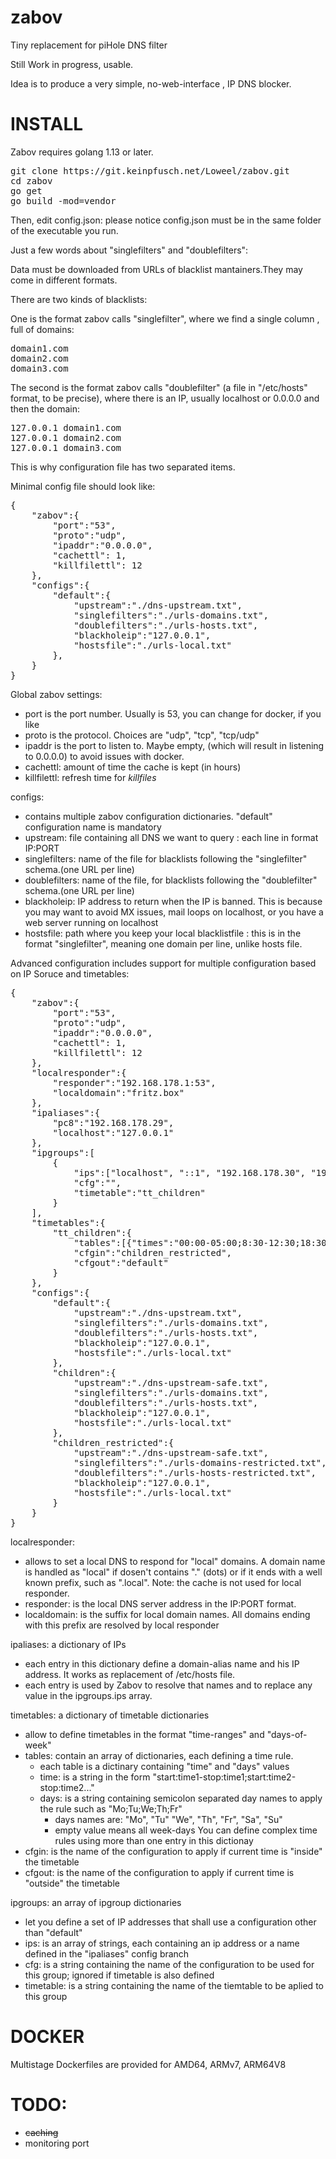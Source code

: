 # zabov

Tiny replacement for piHole DNS filter

Still Work in progress, usable.

Idea is to produce a very simple, no-web-interface , IP DNS blocker.

# INSTALL

Zabov requires golang 1.13 or later.

<pre>
git clone https://git.keinpfusch.net/Loweel/zabov.git
cd zabov
go get
go build -mod=vendor
</pre>

Then, edit config.json: please notice config.json must be in the same folder of the executable you run.


Just a few words about "singlefilters" and "doublefilters":

Data must be downloaded from URLs of blacklist mantainers.They may come in different formats.

There are two kinds of blacklists:

One is the format zabov calls "singlefilter", where we find a single column , full of domains:

<pre>
domain1.com
domain2.com
domain3.com
</pre>

The second is the format zabov calls "doublefilter" (a file in "/etc/hosts" format, to be precise), where there is an IP, usually localhost or 0.0.0.0 and then the domain:

<pre>
127.0.0.1 domain1.com
127.0.0.1 domain2.com
127.0.0.1 domain3.com
</pre>

This is why configuration file has two separated items.

Minimal config file should look like:

<pre>
{
    "zabov":{
        "port":"53", 
        "proto":"udp", 
        "ipaddr":"0.0.0.0",
        "cachettl": 1,
        "killfilettl": 12
    },
    "configs":{
        "default":{
            "upstream":"./dns-upstream.txt",
            "singlefilters":"./urls-domains.txt",
            "doublefilters":"./urls-hosts.txt", 
            "blackholeip":"127.0.0.1",
            "hostsfile":"./urls-local.txt"
        },
    }
}
</pre>

Global zabov settings:

- port is the port number. Usually is 53, you can change for docker, if you like
- proto is the protocol. Choices are "udp", "tcp", "tcp/udp"
- ipaddr is the port to listen to. Maybe empty, (which will result in listening to 0.0.0.0) to avoid issues with docker.
- cachettl: amount of time the cache is kept (in hours)
- killfilettl: refresh time for _killfiles_

configs:
- contains multiple zabov configuration dictionaries. "default" configuration name is mandatory
- upstream: file containing all DNS we want to query :  each line in format IP:PORT
- singlefilters: name of the file  for blacklists following the "singlefilter" schema.(one URL per line)
- doublefilters: name of the file, for blacklists following the "doublefilter" schema.(one URL per line)
- blackholeip: IP address to return when the IP is banned. This is because you may want to avoid MX issues, mail loops on localhost, or you have a web server running on localhost
- hostsfile: path where you keep your local blacklistfile : this is in the format "singlefilter", meaning one domain per line, unlike hosts file.


Advanced configuration includes support for multiple configuration based on IP Soruce and timetables:
<pre>
{
    "zabov":{
        "port":"53", 
        "proto":"udp", 
        "ipaddr":"0.0.0.0",
        "cachettl": 1,
        "killfilettl": 12
    },
    "localresponder":{
        "responder":"192.168.178.1:53",
        "localdomain":"fritz.box"
    },
    "ipaliases":{
        "pc8":"192.168.178.29",
        "localhost":"127.0.0.1"
    },
    "ipgroups":[
        {
            "ips":["localhost", "::1", "192.168.178.30", "192.168.178.31", "pc8"],
            "cfg":"",
            "timetable":"tt_children"
        }
    ],
    "timetables":{
        "tt_children":{
            "tables":[{"times":"00:00-05:00;8:30-12:30;18:30-22:59", "days":"Mo;Tu;We;Th;Fr;Sa;Su"}],
            "cfgin":"children_restricted",
            "cfgout":"default"
        }
    },
    "configs":{
        "default":{
            "upstream":"./dns-upstream.txt",
            "singlefilters":"./urls-domains.txt",
            "doublefilters":"./urls-hosts.txt", 
            "blackholeip":"127.0.0.1",
            "hostsfile":"./urls-local.txt"
        },
        "children":{
            "upstream":"./dns-upstream-safe.txt",
            "singlefilters":"./urls-domains.txt",
            "doublefilters":"./urls-hosts.txt", 
            "blackholeip":"127.0.0.1",
            "hostsfile":"./urls-local.txt"
        },
        "children_restricted":{
            "upstream":"./dns-upstream-safe.txt",
            "singlefilters":"./urls-domains-restricted.txt",
            "doublefilters":"./urls-hosts-restricted.txt", 
            "blackholeip":"127.0.0.1",
            "hostsfile":"./urls-local.txt"
        }
    }
}
</pre>

localresponder:
  - allows to set a local DNS to respond for "local" domains. A domain name is handled as "local" if dosen't contains "." (dots) or if it ends with a well known prefix, such as ".local".
  Note: the cache is not used for local responder.
  - responder: is the local DNS server address in the IP:PORT format.
  - localdomain: is the suffix for local domain names. All domains ending with this prefix are resolved by local responder

ipaliases: a dictionary of IPs
  - each entry in this dictionary define a domain-alias name and his IP address. It works as replacement of  /etc/hosts file.
  - each entry is used by Zabov to resolve that names and to replace any value in the ipgroups.ips array.

timetables: a dictionary of timetable dictionaries
  - allow to define timetables in the format "time-ranges" and "days-of-week"
  - tables: contain an array of dictionaries, each defining a time rule.
    - each table is a dictinary containing "time" and "days" values
    - time: is a string in the form "start:time1-stop:time1;start:time2-stop:time2..."
    - days: is a string containing semicolon separated day names to apply the rule such as "Mo;Tu;We;Th;Fr"
      - days names are: "Mo", "Tu" "We", "Th", "Fr", "Sa", "Su"
      - empty value means all week-days
    You can define complex time rules using more than one entry in this dictionay
  - cfgin: is the name of the configuration to apply if current time is "inside" the timetable
  - cfgout: is the name of the configuration to apply if current time is "outside" the timetable
  
ipgroups: an array of ipgroup dictionaries
  - let you define a set of IP addresses that shall use a configuration other than "default"
  - ips: is an array of strings, each containing an ip address or a name defined in the "ipaliases" config branch
  - cfg: is a string containing the name of the configuration to be used for this group; ignored if timetable is also defined
  - timetable: is a string containing the name of the tiemtable to be aplied to this group


# DOCKER
Multistage Dockerfiles are provided for AMD64, ARMv7, ARM64V8

# TODO:

- ~~caching~~
- monitoring port


